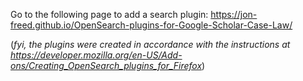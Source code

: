 Go to the following page to add a search plugin:  https://jon-freed.github.io/OpenSearch-plugins-for-Google-Scholar-Case-Law/

(<i>fyi, the plugins were created in accordance with the instructions at https://developer.mozilla.org/en-US/Add-ons/Creating_OpenSearch_plugins_for_Firefox</i>)
